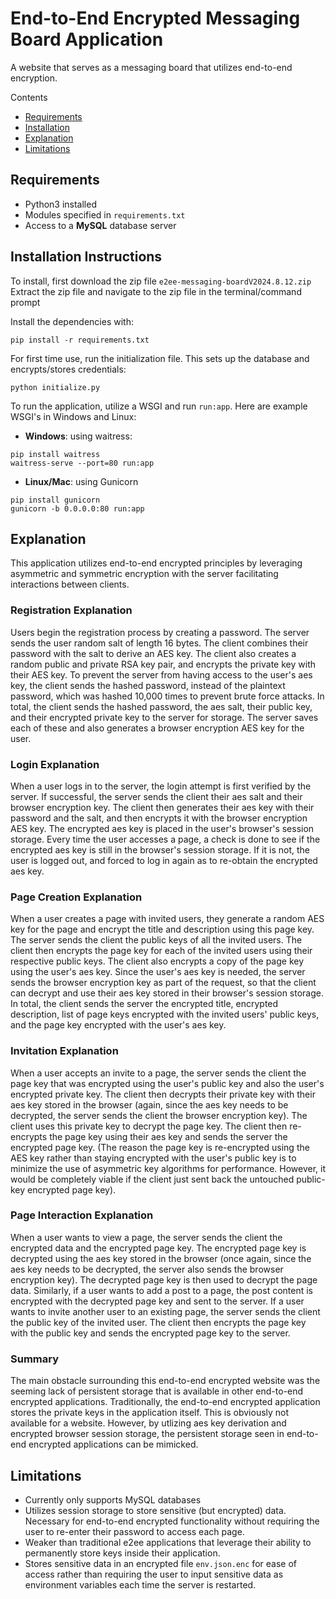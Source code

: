 # End-to-End Encrypted Messaging Board Application
A website that serves as a messaging board that utilizes end-to-end encryption.

Contents
- [Requirements](#requirements)
- [Installation](#installation-instructions)
- [Explanation](#explanation)
- [Limitations](#limitations)

## Requirements
- Python3 installed
- Modules specified in `requirements.txt`
- Access to a __MySQL__ database server

## Installation Instructions
To install, first download the zip file `e2ee-messaging-boardV2024.8.12.zip`
Extract the zip file and navigate to the zip file in the terminal/command prompt

Install the dependencies with:
```
pip install -r requirements.txt
```
For first time use, run the initialization file. This sets up the database and encrypts/stores credentials:
```
python initialize.py
```
To run the application, utilize a WSGI and run `run:app`. Here are example WSGI's in Windows and Linux:
- __Windows__: using waitress:
```
pip install waitress
waitress-serve --port=80 run:app
```
- __Linux/Mac__: using Gunicorn
```
pip install gunicorn
gunicorn -b 0.0.0.0:80 run:app
```

## Explanation
This application utilizes end-to-end encrypted principles by leveraging asymmetric and symmetric encryption with the server facilitating interactions between clients.

### Registration Explanation
Users begin the registration process by creating a password. The server sends the user random salt of length 16 bytes. The client combines their password with the salt to derive an AES key. The client also creates a random public and private RSA key pair, and encrypts the private key with their AES key. To prevent the server from having access to the user's aes key, the client sends the hashed password, instead of the plaintext password, which was hashed 10,000 times to prevent brute force attacks. In total, the client sends the hashed password, the aes salt, their public key, and their encrypted private key to the server for storage. The server saves each of these and also generates a browser encryption AES key for the user.

### Login Explanation
When a user logs in to the server, the login attempt is first verified by the server. If successful, the server sends the client their aes salt and their browser encryption key. The client then generates their aes key with their password and the salt, and then encrypts it with the browser encryption AES key. The encrypted aes key is placed in the user's browser's session storage. Every time the user accesses a page, a check is done to see if the encrypted aes key is still in the browser's session storage. If it is not, the user is logged out, and forced to log in again as to re-obtain the encrypted aes key.

### Page Creation Explanation
When a user creates a page with invited users, they generate a random AES key for the page and encrypt the title and description using this page key. The server sends the client the public keys of all the invited users. The client then encrypts the page key for each of the invited users using their respective public keys. The client also encrypts a copy of the page key using the user's aes key. Since the user's aes key is needed, the server sends the browser encryption key as part of the request, so that the client can decrypt and use their aes key stored in their browser's session storage. In total, the client sends the server the encrypted title, encrypted description, list of page keys encrypted with the invited users' public keys, and the page key encrypted with the user's aes key.

### Invitation Explanation
When a user accepts an invite to a page, the server sends the client the page key that was encrypted using the user's public key and also the user's encrypted private key. The client then decrypts their private key with their aes key stored in the browser (again, since the aes key needs to be decrypted, the server sends the client the browser encryption key). The client uses this private key to decrypt the page key. The client then re-encrypts the page key using their aes key and sends the server the encrypted page key. (The reason the page key is re-encrypted using the AES key rather than staying encrypted with the user's public key is to minimize the use of asymmetric key algorithms for performance. However, it would be completely viable if the client just sent back the untouched public-key encrypted page key).

### Page Interaction Explanation
When a user wants to view a page, the server sends the client the encrypted data and the encrypted page key. The encrypted page key is decrypted using the aes key stored in the browser (once again, since the aes key needs to be decrypted, the server also sends the browser encryption key). The decrypted page key is then used to decrypt the page data. Similarly, if a user wants to add a post to a page, the post content is encrypted with the decrypted page key and sent to the server. If a user wants to invite another user to an existing page, the server sends the client the public key of the invited user. The client then encrypts the page key with the public key and sends the encrypted page key to the server.

### Summary
The main obstacle surrounding this end-to-end encrypted website was the seeming lack of persistent storage that is available in other end-to-end encrypted applications. Traditionally, the end-to-end encrypted application stores the private keys in the application itself. This is obviously not available for a website. However, by utlizing aes key derivation and encrypted browser session storage, the persistent storage seen in end-to-end encrypted applications can be mimicked.

## Limitations
- Currently only supports MySQL databases
- Utilizes session storage to store sensitive (but encrypted) data. Necessary for end-to-end encrypted functionality without requiring the user to re-enter their password to access each page.
- Weaker than traditional e2ee applications that leverage their ability to permanently store keys inside their application.
- Stores sensitive data in an encrypted file `env.json.enc` for ease of access rather than requiring the user to input sensitive data as environment variables each time the server is restarted.
